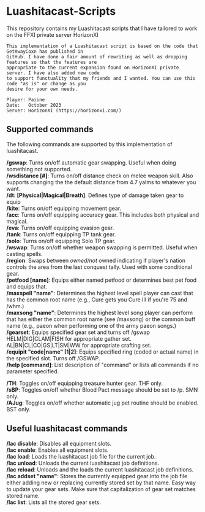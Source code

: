 # Luashitacast-Scripts
This repository contains my Luashitacast scripts that I have tailored to work on the FFXI private server HorizonXI

	This implementation of a Luashitacast script is based on the code that GetAwayCoxn has published in
	GitHub. I have done a fair amount of rewriting as well as dropping features so that the features are 
 	appropriate to the current expansion found on HorizonXI private server. I have also added new code 
  	to support functuality that my friends and I wanted. You can use this code "as is" or change as you 
   	desire for your own needs.
	
	Player: Paiine
	Date:   October 2023
	Server: HorizonXI (https://horizonxi.com/)

## Supported commands

The following commands are supported by this implementation of luashitacast.

**/gswap**: Turns on/off automatic gear swapping. Useful when doing something not supported.  
**/wsdistance [#]**: Turns on/off distance check on melee weapon skill. Also supports changing the
the default distance from 4.7 yalms to whatever you want.  
**/dt: [Physical|Magical|Breath]**: Defines type of damage taken gear to equip  
**/kite**: Turns on/off equipping movement gear.  
**/acc**: Turns on/off equipping accuracy gear. This includes both physical and magical.  
**/eva**: Turns on/off equipping evasion gear.  
**/tank**: Turns on/off equipping TP tank gear.  
**/solo**: Turns on/off equipping Solo TP gear.  
**/wswap**: Turns on/off whether weapon swapping is permitted. Useful when casting spells.  
**/region**: Swaps between *owned/not* owned indicating if player's nation controls the
area from the last conquest tally. Used with some conditional gear.  
**/petfood [name]**: Equips either named petfood or determines best pet food and equips that.  
**/maxspell "name"**: Determines the highest level spell player can cast that has the common root
name (e.g., Cure gets you Cure III if you're 75 and /whm.)  
**/maxsong "name"**: Determines the highest level song player can perform that has either the
common root name (see /maxsong) or the common buff name (e.g., paeon when
performing one of the army paeon songs.)  
**/gearset**: Equips specified gear set and turns off /gswap  
    HELM|DIG|CLAM|FISH for appropriate gather set.  
    AL|BN|CL|CO|GS|LT|SM|WW for appropriate crafting set.  
**/equipit "code|name" [1|2]**: Equips specified ring (coded or actual name) in the specified slot.
Turns off /GSWAP.  
**/help [command]**: List description of "command" or lists all commands if no parameter specified.  

**/TH**: Toggles on/off equipping treasure hunter gear. THF only.  
**/sBP**: Toggles on/off whether Blood Pact message should be set to /p. SMN only.  
**/AJug**: Toggles on/off whether automatic jug pet routine should be enabled. BST only.

## Useful luashitacast commands

**/lac disable**: Disables all equipment slots.  
**/lac enable**: Enables all equipment slots.  
**/lac load**: Loads the luashitacast job file for the current job.  
**/lac unload**: Unloads the current luashitacast job definitions.  
**/lac reload**: Unloads and the loads the current luashitacast job definitions.  
**/lac addset "name"**: Stores the currently equipped gear into the job file either adding new or
replacing currently stored set by that name. Easy way to update your gear
sets. Make sure that capitalization of gear set matches stored name.  
**/lac list**: Lists all the stored gear sets.  
